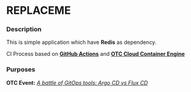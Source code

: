 # REPLACEME
### Description
This is simple application which have **Redis** as dependency.

CI Process based on [**GitHub Actions**](https://docs.github.com/en/actions) and [**OTC Cloud Container Engine**](https://open-telekom-cloud.com/en/products-services/cloud-container-engine)
### Purposes
**OTC Event:** [_A battle of GitOps tools: Argo CD vs Flux CD_](https://community.open-telekom-cloud.com/community?id=community_event&sys_id=8a84320fb7763450d15aa7b16b8c0222)
